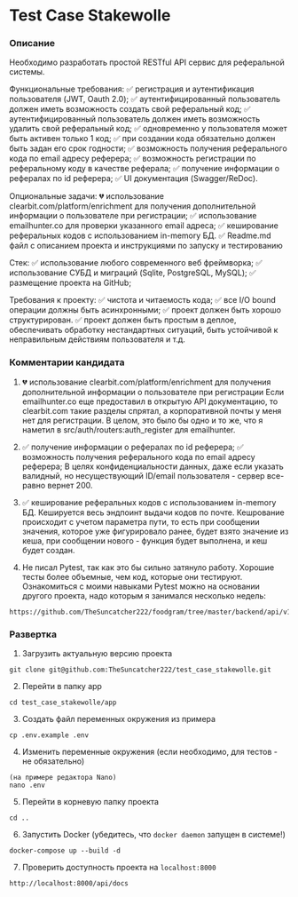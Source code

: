 # Test Case Stakewolle

### Описание

Необходимо разработать простой RESTful API сервис для реферальной системы.

Функциональные требования:
✅ регистрация и аутентификация пользователя (JWT, Oauth 2.0);
✅ аутентифицированный пользователь должен иметь возможность создать свой реферальный код;
✅ аутентифицированный пользователь должен иметь возможность удалить свой реферальный код;
✅ одновременно у пользователя может быть активен только 1 код;
✅ при создании кода обязательно должен быть задан его срок годности;
✅ возможность получения реферального кода по email адресу реферера;
✅ возможность регистрации по реферальному коду в качестве реферала;
✅ получение информации о рефералах по id реферера;
✅ UI документация (Swagger/ReDoc).

Опциональные задачи:
💔 использование clearbit.com/platform/enrichment для получения дополнительной информации о пользователе при регистрации;
✅ использование emailhunter.co для проверки указанного email адреса;
✅ кеширование реферальных кодов с использованием in-memory БД. 
✅ Readme.md файл с описанием проекта и инструкциями по запуску и тестированию

Стек:
✅ использование любого современного веб фреймворка;
✅ использование СУБД и миграций (Sqlite, PostgreSQL, MySQL);
✅ размещение проекта на GitHub;

Требования к проекту:
✅ чистота и читаемость кода;
✅ все I/O bound операции должны быть асинхронными;
✅ проект должен быть хорошо структурирован.
✅ проект должен быть простым в деплое, обеспечивать обработку нестандартных ситуаций, быть устойчивой к неправильным действиям пользователя и т.д.

### Комментарии кандидата

1) 💔 использование clearbit.com/platform/enrichment для получения дополнительной информации о пользователе при регистрации
Если emailhunter.co еще предоставил в открытую API документацию, то clearbit.com такие разделы спрятал, а корпоративной почты у меня нет для регистрации.
В целом, это было бы одно и то же, что я наметил в src/auth/routers:auth_register для emailhunter.

2) ✅ получение информации о рефералах по id реферера;
   ✅ возможность получения реферального кода по email адресу реферера;
В целях конфиденциальности данных, даже если указать валидный, но несуществующий ID/email пользователя - сервер все-равно вернет 200.

3) ✅ кеширование реферальных кодов с использованием in-memory БД. 
Кешируется весь эндпоинт выдачи кодов по почте. Кешрование происходит с учетом параметра пути, то есть при сообщении значения, которое уже фигурировало ранее, будет взято значение из кеша, при сообщении нового - функция будет выполнена, и кеш будет создан.

4) Не писал Pytest, так как это бы сильно затянуло работу. Хорошие тесты более объемные, чем код, которые они тестируют. Ознакомиться с моими навыками Pytest можно на основании другого проекта, надо которым я занимался несколько недель:

```
https://github.com/TheSuncatcher222/foodgram/tree/master/backend/api/v1/tests
```

### Развертка

1) Загрузить актуальную версию проекта

```
git clone git@github.com:TheSuncatcher222/test_case_stakewolle.git
```

2) Перейти в папку app

```
cd test_case_stakewolle/app
```

3) Создать файл переменных окружения из примера

```
cp .env.example .env
```

4) Изменить переменные окружения (если необходимо, для тестов - не обязательно)
```
(на примере редактора Nano)
nano .env
```

5) Перейти в корневую папку проекта
```
cd ..
```

6) Запустить Docker (убедитесь, что `docker daemon` запущен в системе!)

```
docker-compose up --build -d
```

7) Проверить доступность проекта на `localhost:8000`

```
http://localhost:8000/api/docs
```
